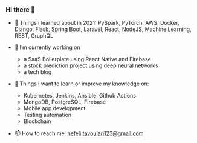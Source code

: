 ### Hi there 👋

- 🔭 Things i learned about in 2021: PySpark, PyTorch, AWS, Docker, Django, Flask, Spring Boot, Laravel, React, NodeJS, Machine Learning, REST, GraphQL

- 🌱 I’m currently working on 
  - a SaaS Boilerplate using React Native and Firebase
  - a stock prediction project using deep neural networks
  - a tech blog

- :dart: Things i want to learn or improve my knowledge on:
  -  Kubernetes, Jenkins, Ansible, Github Actions
  -  MongoDB, PostgreSQL, Firebase
  -  Mobile app development
  -  Testing automation
  -  Blockchain

- 📫 How to reach me: nefeli.tavoulari123@gmail.com

